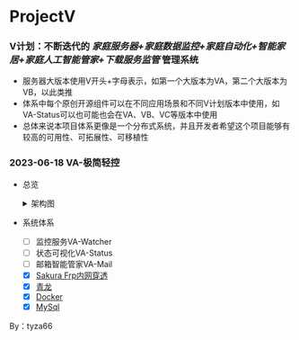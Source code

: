 # ProjectV
### V计划：不断迭代的 *家庭服务器+家庭数据监控+家庭自动化+智能家居+家庭人工智能管家+下载服务监管* 管理系统

- 服务器大版本使用V开头+字母表示，如第一个大版本为VA，第二个大版本为VB，以此类推
- 体系中每个原创开源组件可以在不同应用场景和不同V计划版本中使用，如VA-Status可以也可能也会在VA、VB、VC等版本中使用
- 总体来说本项目体系更像是一个分布式系统，并且开发者希望这个项目能够有较高的可用性、可拓展性、可移植性

### 2023-06-18 VA-极简轻控
- 总览
    <details><summary>架构图</summary></details>

- 系统体系
  - [ ] 监控服务VA-Watcher
  - [ ] 状态可视化VA-Status
  - [ ] 邮箱智能管家VA-Mail
  - [x] [Sakura Frp内网穿透](https://www.natfrp.com/)
  - [x] [青龙](https://github.com/whyour/qinglong)
  - [x] [Docker](https://www.docker.com/)
  - [x] [MySql](https://www.mysql.com/)  

By：tyza66